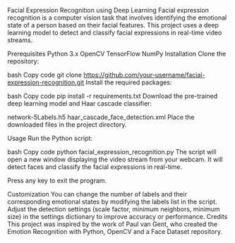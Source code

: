 
Facial Expression Recognition using Deep Learning
Facial expression recognition is a computer vision task that involves identifying the emotional state of a person based on their facial features. This project uses a deep learning model to detect and classify facial expressions in real-time video streams.

Prerequisites
Python 3.x
OpenCV
TensorFlow
NumPy
Installation
Clone the repository:

bash
Copy code
git clone https://github.com/your-username/facial-expression-recognition.git
Install the required packages:

bash
Copy code
pip install -r requirements.txt
Download the pre-trained deep learning model and Haar cascade classifier:

network-5Labels.h5
haar_cascade_face_detection.xml
Place the downloaded files in the project directory.

Usage
Run the Python script:

bash
Copy code
python facial_expression_recognition.py
The script will open a new window displaying the video stream from your webcam. It will detect faces and classify the facial expressions in real-time.

Press any key to exit the program.

Customization
You can change the number of labels and their corresponding emotional states by modifying the labels list in the script.
Adjust the detection settings (scale factor, minimum neighbors, minimum size) in the settings dictionary to improve accuracy or performance.
Credits
This project was inspired by the work of Paul van Gent, who created the Emotion Recognition with Python, OpenCV and a Face Dataset repository.
